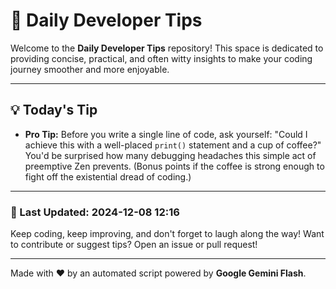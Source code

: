 
# 🌟 Daily Developer Tips

Welcome to the **Daily Developer Tips** repository! This space is dedicated to providing concise, practical, and often witty insights to make your coding journey smoother and more enjoyable.

---

## 💡 Today's Tip

- **Pro Tip:**  Before you write a single line of code,  ask yourself: "Could I achieve this with a well-placed `print()` statement and a cup of coffee?"  You'd be surprised how many debugging headaches this simple act of preemptive Zen prevents. (Bonus points if the coffee is strong enough to fight off the existential dread of coding.)

---

### 📅 Last Updated: 2024-12-08 12:16

Keep coding, keep improving, and don't forget to laugh along the way! Want to contribute or suggest tips? Open an issue or pull request!

---

Made with ❤️ by an automated script powered by **Google Gemini Flash**.
